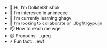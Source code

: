 - 👋 Hi, I’m DolbitelShishok
- 👀 I’m interested in animeeee
- 🌱 I’m currently learning ghagv
- 💞️ I’m looking to collaborate on ..lbgfitrgypuijn
- 📫 How to reach me wqe
- 😄 Pronouns: ...greg
- ⚡ Fun fact: ...ewf
<!---drgew
DolbitelShishok/DolbitelShishok is a ✨ special ✨ repository because its `README.md` (this file) appears on your GitHub profile.
You can click the Preview link to take a look at your changes.
---
